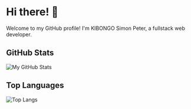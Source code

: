 # Hi there! 👋

Welcome to my GitHub profile! I'm KIBONGO Simon Peter, a fullstack web developer.

## GitHub Stats

![My GitHub Stats](https://github-readme-stats.vercel.app/api?username=kibongos40&show_icons=true&theme=radical)

## Top Languages

![Top Langs](https://github-readme-stats.vercel.app/api/top-langs/?username=kibongos40&layout=compact&theme=radical)
